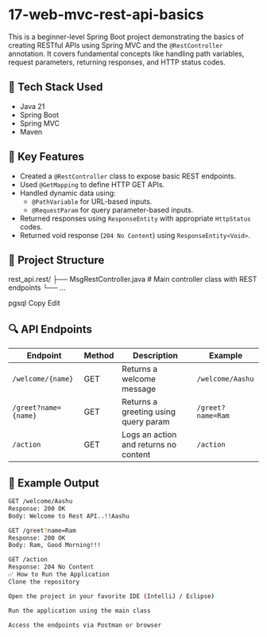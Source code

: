 # 17-web-mvc-rest-api-basics

This is a beginner-level Spring Boot project demonstrating the basics of creating RESTful APIs using Spring MVC and the `@RestController` annotation. It covers fundamental concepts like handling path variables, request parameters, returning responses, and HTTP status codes.

## 🧰 Tech Stack Used

- Java 21  
- Spring Boot  
- Spring MVC  
- Maven  

## 📌 Key Features

- Created a `@RestController` class to expose basic REST endpoints.
- Used `@GetMapping` to define HTTP GET APIs.
- Handled dynamic data using:
  - `@PathVariable` for URL-based inputs.
  - `@RequestParam` for query parameter-based inputs.
- Returned responses using `ResponseEntity` with appropriate `HttpStatus` codes.
- Returned void response (`204 No Content`) using `ResponseEntity<Void>`.

## 📂 Project Structure

rest_api.rest/
├── MsgRestController.java # Main controller class with REST endpoints
└── ...

pgsql
Copy
Edit

## 🔍 API Endpoints

| Endpoint              | Method | Description                          | Example                          |
|-----------------------|--------|--------------------------------------|----------------------------------|
| `/welcome/{name}`     | GET    | Returns a welcome message            | `/welcome/Aashu`                |
| `/greet?name={name}`  | GET    | Returns a greeting using query param | `/greet?name=Ram`               |
| `/action`             | GET    | Logs an action and returns no content| `/action`                        |

## 🧪 Example Output

```bash
GET /welcome/Aashu
Response: 200 OK
Body: Welcome to Rest API..!!Aashu

GET /greet?name=Ram
Response: 200 OK
Body: Ram, Good Morning!!!

GET /action
Response: 204 No Content
✅ How to Run the Application
Clone the repository

Open the project in your favorite IDE (IntelliJ / Eclipse)

Run the application using the main class

Access the endpoints via Postman or browser